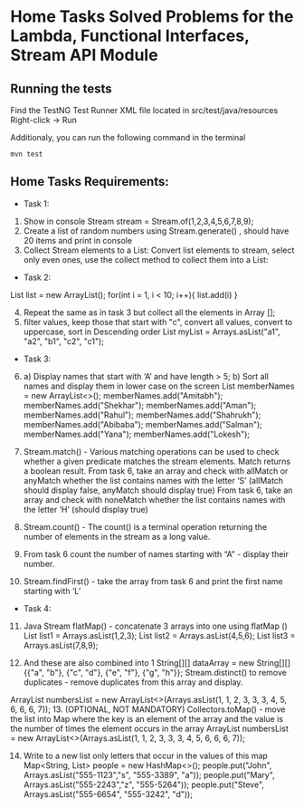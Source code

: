 # Home Tasks Solved Problems for the Lambda, Functional Interfaces, Stream API Module

## Running the tests
Find the TestNG Test Runner XML file located in src/test/java/resources
Right-click -> Run

Additionaly, you can run the following command in the terminal
```
mvn test
```

## Home Tasks Requirements:
 - Task 1:

1. Show in console Stream<Integer> stream = Stream.of(1,2,3,4,5,6,7,8,9);
2. Create a list of random numbers using Stream.generate() , should have 20 items and print in console
3. Collect Stream elements to a List:  Convert list elements to stream, select only even ones, use the collect method to collect them into a List:

 - Task 2:

List<Integer> list = new ArrayList<Integer>();
for(int i = 1, i < 10; i++){
list.add(i)
}

4. Repeat the same as in task 3 but collect all the elements in Array [];
5. filter values, keep those that start with "c", convert all values, convert to uppercase, sort in Descending order
 List<String> myList = Arrays.asList("a1", "a2", "b1", "c2", "c1");



 - Task 3:

6. a) Display names that start with ‘A’ and have length > 5;
   b) Sort all names and display them in lower case on the screen
List<String> memberNames = new ArrayList<>();
memberNames.add("Amitabh");
memberNames.add("Shekhar");
memberNames.add("Aman");
memberNames.add("Rahul");
memberNames.add("Shahrukh");
memberNames.add("Abibaba");
memberNames.add("Salman");
memberNames.add("Yana");
memberNames.add("Lokesh");

7. Stream.match() - Various matching operations can be used to check whether a given predicate matches the stream elements. Match returns a boolean result.
From task 6, take an array and check with allMatch or anyMatch whether the list contains names with the letter ‘S’ (allMatch should display false, anyMatch should display true)
From task 6, take an array and check with noneMatch whether the list contains names with the letter ‘H’ (should display true)

8. Stream.count() - The count() is a terminal operation returning the number of elements in the stream as a long value.
9. From task 6 count the number of names starting with “A” - display their number.

10. Stream.findFirst() - take the array from task 6 and print the first name starting with ‘L’

 - Task 4:

11. Java Stream flatMap() - concatenate 3 arrays into one using flatMap ()
        List<Integer> list1 = Arrays.asList(1,2,3);
       List<Integer> list2 = Arrays.asList(4,5,6);
       List<Integer> list3 = Arrays.asList(7,8,9);


12. And these are also combined into 1 String[][] dataArray = new String[][]{{"a", "b"}, {"c", "d"}, {"e", "f"}, {"g", "h"}};
Stream.distinct() to remove duplicates - remove duplicates from this array and display.

ArrayList<Integer> numbersList = new ArrayList<>(Arrays.asList(1, 1, 2, 3, 3, 3, 4, 5, 6, 6, 6, 7));
13. (OPTIONAL, NOT MANDATORY) Collectors.toMap() - move the list into Map where the key is an element of the array and the value is the number of times the element occurs in the array
 ArrayList<Integer> numbersList = new ArrayList<>(Arrays.asList(1, 1, 2, 3, 3, 3, 4, 5, 6, 6, 6, 7));

14. Write to a new list only letters that occur in the values of this map
Map<String, List<String>> people = new HashMap<>();
   people.put("John", Arrays.asList("555-1123","s", "555-3389", "a"));
   people.put("Mary", Arrays.asList("555-2243","z", "555-5264"));
   people.put("Steve", Arrays.asList("555-6654", "555-3242", "d"));
